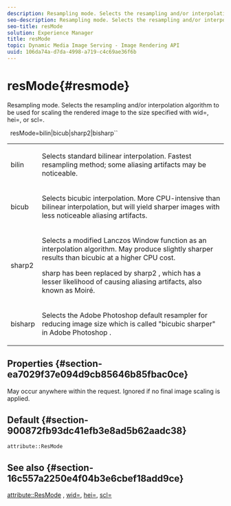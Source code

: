 ```yaml
---
description: Resampling mode. Selects the resampling and/or interpolation algorithm to be used for scaling the rendered image to the size specified with wid=, hei=, or scl=.
seo-description: Resampling mode. Selects the resampling and/or interpolation algorithm to be used for scaling the rendered image to the size specified with wid=, hei=, or scl=.
seo-title: resMode
solution: Experience Manager
title: resMode
topic: Dynamic Media Image Serving - Image Rendering API
uuid: 106da74a-d7da-4998-a719-c4c69ae36f6b
---
```


# resMode{#resmode}

Resampling mode. Selects the resampling and/or interpolation algorithm to be used for scaling the rendered image to the size specified with wid=, hei=, or scl=.

 ` `resMode=bilin|bicub|sharp2|bisharp``

<table id="table_AF954C101B30473FAFE9930C7B694305"> 
 <tbody> 
  <tr> 
   <td colname="col1"> <p> <span class="+ topic/ph pr-d/codeph codeph"> bilin </span> </p> </td> 
   <td colname="col2"> <p>Selects standard bilinear interpolation. Fastest resampling method; some aliasing artifacts may be noticeable. </p> </td> 
  </tr> 
  <tr> 
   <td colname="col1"> <p> <span class="+ topic/ph pr-d/codeph codeph"> bicub </span> </p> </td> 
   <td colname="col2"> <p>Selects bicubic interpolation. More CPU-intensive than bilinear interpolation, but will yield sharper images with less noticeable aliasing artifacts. </p> </td> 
  </tr> 
  <tr> 
   <td colname="col1"> <p> <span class="+ topic/ph pr-d/codeph codeph"> sharp2 </span> </p> </td> 
   <td colname="col2"> <p>Selects a modified Lanczos Window function as an interpolation algorithm. May produce slightly sharper results than bicubic at a higher CPU cost. </p> <p> <span class="codeph"> sharp </span> has been replaced by <span class="codeph"> sharp2 </span>, which has a lesser likelihood of causing aliasing artifacts, also known as Moiré. </p> </td> 
  </tr> 
  <tr> 
   <td colname="col1"> <p> <span class="codeph"> bisharp </span> </p> </td> 
   <td colname="col2"> <p>Selects the <span class="keyword"> Adobe Photoshop </span> default resampler for reducing image size which is called "bicubic sharper" in <span class="keyword"> Adobe Photoshop </span>. </p> </td> 
  </tr> 
 </tbody> 
</table>

## Properties {#section-ea7029f37e094d9cb85646b85fbac0ce}

May occur anywhere within the request. Ignored if no final image scaling is applied.

## Default {#section-900872fb93dc41efb3e8ad5b62aadc38}

`attribute::ResMode`

## See also {#section-16c557a2250e4f04b3e6cbef18add9ce}

[attribute::ResMode](../../../../../ir-api/material-cat/image-rendering-api-ref/c-ir-material-catalog/c-ir-attributes-reference/r-ir-cat-resmode.md#reference-fdca7eb6d5104fdeae9d6ac42251db82) , [wid=](../../../../../ir-api/http-protocol/image-rendering-api-ref/c-ir-http-protocol-ref/c-ir-http-protocol-command-reference/r-ir-wid.md#reference-b7e691b0624941168c94b2749ae233ec), [hei=](../../../../../ir-api/http-protocol/image-rendering-api-ref/c-ir-http-protocol-ref/c-ir-http-protocol-command-reference/r-ir-hei.md#reference-1c08f60365a94417a39867c09cac5478), [scl=](../../../../../ir-api/http-protocol/image-rendering-api-ref/c-ir-http-protocol-ref/c-ir-http-protocol-command-reference/r-ir-scl.md#reference-b14b51a6cbe34f0bba42880540592f29) 
